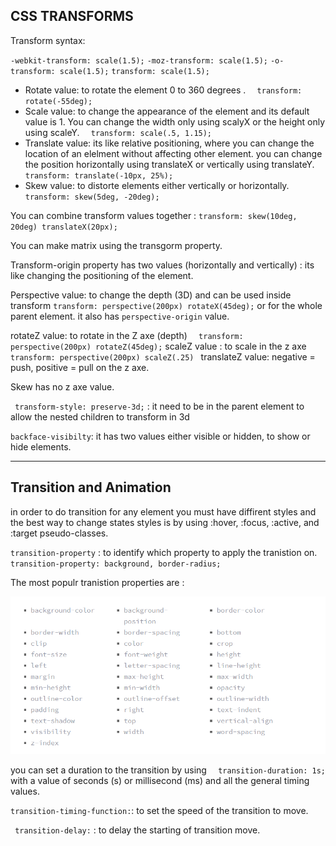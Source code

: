 ## CSS TRANSFORMS 

Transform syntax:

`-webkit-transform: scale(1.5);`
`-moz-transform: scale(1.5);`
`-o-transform: scale(1.5);`
`transform: scale(1.5);`


- Rotate value: to rotate the element 0 to 360 degrees . `  transform: rotate(-55deg);`
- Scale value: to change the appearance of the element and its default value is 1. You can change the width only using scalyX or the height only using scaleY. `  transform: scale(.5, 1.15);`
- Translate value: its like relative positioning, where you can change the location of an elelment without affecting other element. you can change the position horizontally using translateX or vertically using translateY. ` transform: translate(-10px, 25%);` 
- Skew value: to distorte elements either vertically or horizontally. ` transform: skew(5deg, -20deg);`

You can combine transform values together : `transform: skew(10deg, 20deg) translateX(20px);`

You can make matrix using the transgorm property.


Transform-origin property has two values (horizontally and vertically) : its like changing the positioning of the element.

Perspective value: to change the depth (3D) and can be used inside transform `transform: perspective(200px) rotateX(45deg);` or for the whole parent element. it also has `perspective-origin` value.

rotateZ value: to rotate in the Z axe (depth) `  transform: perspective(200px) rotateZ(45deg);`
scaleZ value : to scale in the z axe `transform: perspective(200px) scaleZ(.25) `
translateZ value: negative = push, positive = pull on the z axe.

Skew has no z axe value. 
 
` transform-style: preserve-3d;` : it need to be in the parent element to allow the nested children to transform in 3d 

`backface-visibilty`: it has two values either visible or hidden, to show or hide elements.


---------------------------------------------------------------------------------------------------

## Transition and Animation


in order to do transition for any element you must have diffirent styles and the best way to change states styles is by using :hover, :focus, :active, and :target pseudo-classes.

`transition-property` : to identify which property to apply the tranistion on. `transition-property: background, border-radius;`

The most populr tranistion properties are :

![trans prop](../Images/transitionProperty.png)



you can set a duration to the transition by using `  transition-duration: 1s;`  with a value of seconds (s) or millisecond (ms) and all the general timing values.

`transition-timing-function:`: to set the speed of the transition to move.

` transition-delay:` : to delay the starting of transition move.